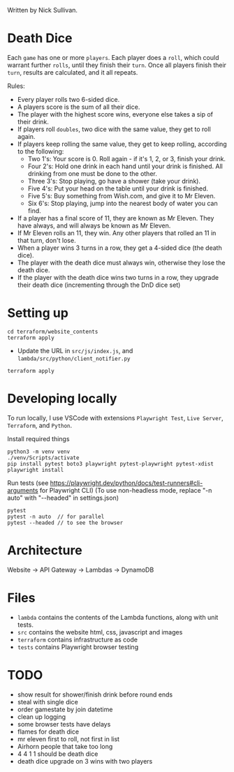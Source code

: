 Written by Nick Sullivan.


# Death Dice

Each `game` has one or more `players`. Each player does a `roll`, which could warrant further `rolls`, until they finish their `turn`. Once all players finish their `turn`, results are calculated, and it all repeats. 

Rules:
 - Every player rolls two 6-sided dice.
 - A players score is the sum of all their dice.
 - The player with the highest score wins, everyone else takes a sip of their drink.
 - If players roll `doubles`, two dice with the same value, they get to roll again.
 - If players keep rolling the same value, they get to keep rolling, according to the following:
   - Two 1's: Your score is 0. Roll again - if it's 1, 2, or 3, finish your drink. 
   - Four 2's: Hold one drink in each hand until your drink is finished. All drinking from one must be done to the other.
   - Three 3's: Stop playing, go have a shower (take your drink).
   - Five 4's: Put your head on the table until your drink is finished.
   - Five 5's: Buy something from Wish.com, and give it to Mr Eleven.
   - Six 6's: Stop playing, jump into the nearest body of water you can find.
 - If a player has a final score of 11, they are known as Mr Eleven. They have always, and will always be known as Mr Eleven.
 - If Mr Eleven rolls an 11, they win. Any other players that rolled an 11 in that turn, don't lose.
 - When a player wins 3 turns in a row, they get a 4-sided dice (the death dice).
 - The player with the death dice must always win, otherwise they lose the death dice.
 - If the player with the death dice wins two turns in a row, they upgrade their death dice (incrementing through the DnD dice set)


# Setting up

```
cd terraform/website_contents
terraform apply
```

- Update the URL in `src/js/index.js`, and `lambda/src/python/client_notifier.py`

```
terraform apply
```

# Developing locally

To run locally, I use VSCode with extensions `Playwright Test`, `Live Server`, `Terraform`, and `Python`.

Install required things

```
python3 -m venv venv
./venv/Scripts/activate
pip install pytest boto3 playwright pytest-playwright pytest-xdist
playwright install
```

Run tests (see https://playwright.dev/python/docs/test-runners#cli-arguments for Playwright CLI)
(To use non-headless mode, replace "-n auto" with "--headed" in settings.json)

```
pytest 
pytest -n auto  // for parallel
pytest --headed // to see the browser
```

# Architecture

Website -> API Gateway -> Lambdas -> DynamoDB


# Files

- `lambda` contains the contents of the Lambda functions, along with unit tests.
- `src` contains the website html, css, javascript and images
- `terraform` contains infrastructure as code
- `tests` contains Playwright browser testing


# TODO

- show result for shower/finish drink before round ends
- steal with single dice
- order gamestate by join datetime
- clean up logging
- some browser tests have delays
- flames for death dice
- mr eleven first to roll, not first in list
- Airhorn people that take too long
- 4 4 1 1 should be death dice
- death dice upgrade on 3 wins with two players
